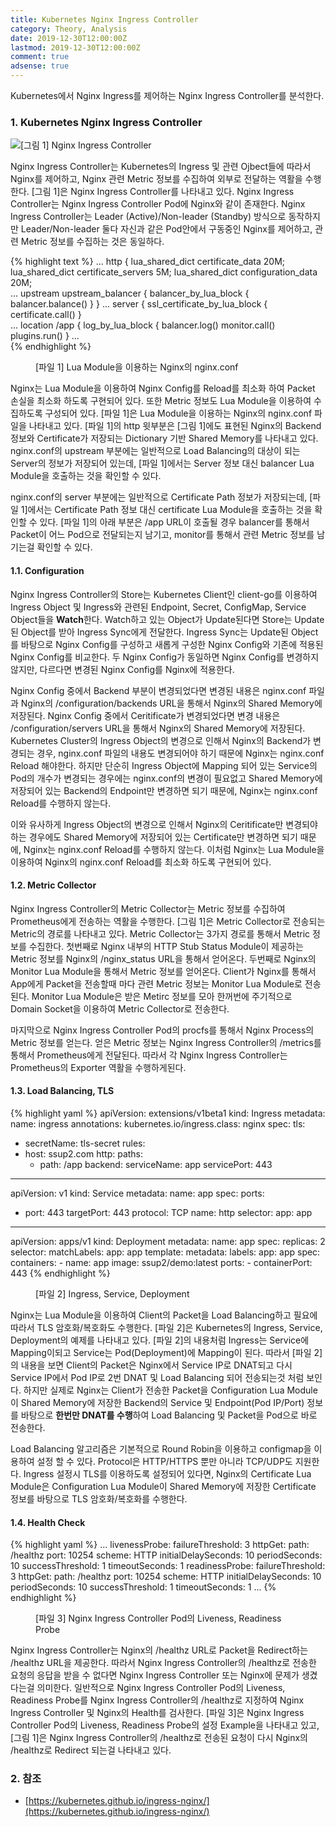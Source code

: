 ```yaml
---
title: Kubernetes Nginx Ingress Controller
category: Theory, Analysis
date: 2019-12-30T12:00:00Z
lastmod: 2019-12-30T12:00:00Z
comment: true
adsense: true
---
```


Kubernetes에서 Nginx Ingress를 제어하는 Nginx Ingress Controller를 분석한다.

### 1. Kubernetes Nginx Ingress Controller

![[그림 1] Nginx Ingress Controller]({{site.baseurl}}/images/theory_analysis/Kubernetes_Nginx_Ingress_Controller/Nginx_Ingress_Controller.PNG)

Nginx Ingress Controller는 Kubernetes의 Ingress 및 관련 Ojbect들에 따라서 Nginx를 제어하고, Nginx 관련 Metric 정보를 수집하여 외부로 전달하는 역활을 수행한다. [그림 1]은 Nginx Ingress Controller를 나타내고 있다. Nginx Ingress Controller는 Nginx Ingress Controller Pod에 Nginx와 같이 존재한다. Nginx Ingress Controller는 Leader (Active)/Non-leader (Standby) 방식으로 동작하지만 Leader/Non-leader 둘다 자신과 같은 Pod안에서 구동중인 Nginx를 제어하고, 관련 Metric 정보를 수집하는 것은 동일하다.

{% highlight text %}
...
http {
        lua_shared_dict certificate_data 20M;
        lua_shared_dict certificate_servers 5M;
        lua_shared_dict configuration_data 20M;  
...
        upstream upstream_balancer {
                balancer_by_lua_block {
                        balancer.balance()
                }
        }
...
        server {
                ssl_certificate_by_lua_block {
                        certificate.call()
                }                     
...
                location /app {
                        log_by_lua_block {
                                balancer.log()
                                monitor.call()
                                plugins.run()
                        }
...                       
{% endhighlight %}
<figure>
<figcaption class="caption">[파일 1] Lua Module을 이용하는 Nginx의 nginx.conf </figcaption>
</figure>

Nginx는 Lua Module을 이용하여 Nginx Config를 Reload를 최소화 하여 Packet 손실을 최소화 하도록 구현되어 있다. 또한 Metric 정보도 Lua Module을 이용하여 수집하도록 구성되어 있다. [파일 1]은 Lua Module을 이용하는 Nginx의 nginx.conf 파일을 나타내고 있다. [파일 1]의 http 윗부분은 [그림 1]에도 표현된 Nginx의 Backend 정보와 Certificate가 저장되는 Dictionary 기반 Shared Memory를 나타내고 있다. nginx.conf의 upstream 부분에는 일반적으로 Load Balancing의 대상이 되는 Server의 정보가 저장되어 있는데, [파일 1]에서는 Server 정보 대신 balancer Lua Module을 호출하는 것을 확인할 수 있다.

nginx.conf의 server 부분에는 일반적으로 Certificate Path 정보가 저장되는데, [파일 1]에서는 Certificate Path 정보 대신 certificate Lua Module을 호출하는 것을 확인할 수 있다. [파일 1]의 아래 부분은 /app URL이 호출될 경우 balancer를 통해서 Packet이 어느 Pod으로 전달되는지 남기고, monitor를 통해서 관련 Metric 정보를 남기는걸 확인할 수 있다.

#### 1.1. Configuration

Nginx Ingress Controller의 Store는 Kubernetes Client인 client-go를 이용하여 Ingress Object 및 Ingress와 관련된 Endpoint, Secret, ConfigMap, Service Object들을 **Watch**한다. Watch하고 있는 Object가 Update된다면 Store는 Update된 Object를 받아 Ingress Sync에게 전달한다. Ingress Sync는 Update된 Object를 바탕으로 Nginx Config를 구성하고 새롭게 구성한 Nginx Config와 기존에 적용된 Nginx Config를 비교한다. 두 Nginx Config가 동일하면 Nginx Config를 변경하지 않지만, 다르다면 변경된 Nginx Config를 Nginx에 적용한다.

Nginx Config 중에서 Backend 부분이 변경되었다면 변경된 내용은 nginx.conf 파일과 Nginx의 /configuration/backends URL을 통해서 Nginx의 Shared Memory에 저장된다. Nginx Config 중에서 Ceritificate가 변경되었다면 변경 내용은 /configuration/servers URL을 통해서 Nginx의 Shared Memory에 저장된다. Kubernetes Cluster의 Ingress Object의 변경으로 인해서 Nginx의 Backend가 변경되는 경우, nginx.conf 파일의 내용도 변경되어야 하기 때문에 Nginx는 nginx.conf Reload 해야한다. 하지만 단순히 Ingress Object에 Mapping 되어 있는 Service의 Pod의 개수가 변경되는 경우에는 nginx.conf의 변경이 필요없고 Shared Memory에 저장되어 있는 Backend의 Endpoint만 변경하면 되기 때문에, Nginx는 nginx.conf Reload를 수행하지 않는다.

이와 유사하게 Ingress Object의 변경으로 인해서 Nginx의 Ceritificate만 변경되야하는 경우에도 Shared Memory에 저장되어 있는 Certificate만 변경하면 되기 때문에, Nginx는 nginx.conf Reload를 수행하지 않는다. 이처럼 Nginx는 Lua Module을 이용하여 Nginx의 nginx.conf Reload를 최소화 하도록 구현되어 있다.

#### 1.2. Metric Collector

Nginx Ingress Controller의 Metric Collector는 Metric 정보를 수집하여 Prometheus에게 전송하는 역활을 수행한다. [그림 1]은 Metric Collector로 전송되는 Metric의 경로를 나타내고 있다. Metric Collector는 3가지 경로를 통해서 Metric 정보를 수집한다. 첫번째로 Nginx 내부의 HTTP Stub Status Module이 제공하는 Metric 정보를 Nginx의 /nginx_status URL을 통해서 얻어온다. 두번째로 Nginx의 Monitor Lua Module을 통해서 Metric 정보를 얻어온다. Client가 Nginx를 통해서 App에게 Packet을 전송할때 마다 관련 Metric 정보는 Monitor Lua Module로 전송된다. Monitor Lua Module은 받은 Metirc 정보를 모아 한꺼번에 주기적으로 Domain Socket을 이용하여 Metric Collector로 전송한다.

마지막으로 Nginx Ingress Controller Pod의 procfs를 통해서 Nginx Process의 Metric 정보를 얻는다. 얻은 Metric 정보는 Nginx Ingress Controller의 /metrics를 통해서 Prometheus에게 전달된다. 따라서 각 Nginx Ingress Controller는 Prometheus의 Exporter 역활을 수행하게된다.

#### 1.3. Load Balancing, TLS

{% highlight yaml %}
apiVersion: extensions/v1beta1
kind: Ingress
metadata:
  name: ingress
  annotations:
    kubernetes.io/ingress.class: nginx
spec:
  tls:
  - secretName: tls-secret
  rules:
  - host: ssup2.com
    http:
      paths:
      - path: /app
        backend:
          serviceName: app
          servicePort: 443
---
apiVersion: v1
kind: Service
metadata:
  name: app
spec:
  ports:
  - port: 443
    targetPort: 443
    protocol: TCP
    name: http
  selector:
    app: app
---
apiVersion: apps/v1
kind: Deployment
metadata:
  name: app
spec:
  replicas: 2
  selector:
    matchLabels:
      app: app
  template:
    metadata:
      labels:
        app: app
    spec:
      containers:
      - name: app
        image: ssup2/demo:latest
        ports:
        - containerPort: 443
{% endhighlight %}
<figure>
<figcaption class="caption">[파일 2] Ingress, Service, Deployment</figcaption>
</figure>

Nginx는 Lua Module을 이용하여 Client의 Packet을 Load Balancing하고 필요에 따라서 TLS 암호화/복호화도 수행한다. [파일 2]은 Kubernetes의 Ingress, Service, Deployment의 예제를 나타내고 있다. [파일 2]의 내용처럼 Ingress는 Service에 Mapping이되고 Service는 Pod(Deployment)에 Mapping이 된다. 따라서 [파일 2]의 내용을 보면 Client의 Packet은 Nginx에서 Service IP로 DNAT되고 다시 Service IP에서 Pod IP로 2번 DNAT 및 Load Balancing 되어 전송되는것 처럼 보인다. 하지만 실제로 Nginx는 Client가 전송한 Packet을 Configuration Lua Module이 Shared Memory에 저장한 Backend의 Service 및 Endpoint(Pod IP/Port) 정보를 바탕으로 **한번만 DNAT를 수행**하여 Load Balancing 및 Packet을 Pod으로 바로 전송한다.

Load Balancing 알고리즘은 기본적으로 Round Robin을 이용하고 configmap을 이용하여 설정 할 수 있다. Protocol은 HTTP/HTTPS 뿐만 아니라 TCP/UDP도 지원한다. Ingress 설정시 TLS를 이용하도록 설정되어 있다면, Nginx의 Certificate Lua Module은  Configuration Lua Module이 Shared Memory에 저장한 Certificate 정보를 바탕으로 TLS 암호화/복호화를 수행한다.

#### 1.4. Health Check

{% highlight yaml %}
...
        livenessProbe:
          failureThreshold: 3
          httpGet:
            path: /healthz
            port: 10254
            scheme: HTTP
          initialDelaySeconds: 10
          periodSeconds: 10
          successThreshold: 1
          timeoutSeconds: 1
        readinessProbe:
          failureThreshold: 3
          httpGet:
            path: /healthz
            port: 10254
            scheme: HTTP
          initialDelaySeconds: 10
          periodSeconds: 10
          successThreshold: 1
          timeoutSeconds: 1
...
{% endhighlight %}
<figure>
<figcaption class="caption">[파일 3] Nginx Ingress Controller Pod의 Liveness, Readiness Probe</figcaption>
</figure>

Nginx Ingress Controller는 Nginx의 /healthz URL로 Packet을 Redirect하는 /healthz URL을 제공한다. 따라서 Nginx Ingress Controller의 /healthz로 전송한 요청의 응답을 받을 수 없다면 Nginx Ingress Controller 또는 Nginx에 문제가 생겼다는걸 의미한다. 일반적으로 Nginx Ingress Controller Pod의 Liveness, Readiness Probe를 Nginx Ingress Controller의 /healthz로 지정하여 Nginx Ingress Controller 및 Nginx의 Health를 검사한다. [파일 3]은 Nginx Ingress Controller Pod의 Liveness, Readiness Probe의 설정 Example을 나타내고 있고, [그림 1]은 Nginx Ingress Controller의 /healthz로 전송된 요청이 다시 Nginx의 /healthz로 Redirect 되는걸 나타내고 있다.

### 2. 참조

* [https://kubernetes.github.io/ingress-nginx/](https://kubernetes.github.io/ingress-nginx/)